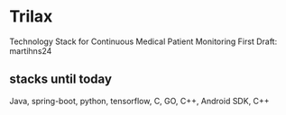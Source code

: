 # Trilax
Technology Stack for Continuous Medical Patient Monitoring
First Draft: martihns24

## stacks until today
Java, spring-boot, python, tensorflow, 
C, GO, C++, Android SDK, C++